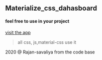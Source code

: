 ## Materialize_css_dahasboard                                                       

#### feel free to use in your project                                   

[visit the app](https://rajan-savaliya.github.io/Materialize_css_dashboard/)

> all css, js,material-css use it

2020 @ Rajan-savaliya from the code base
